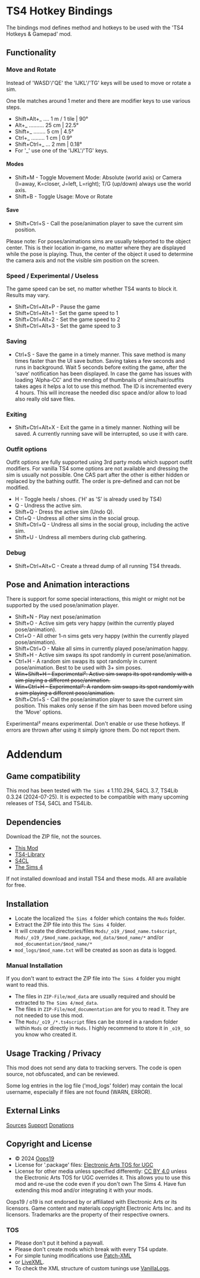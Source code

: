 # TS4 Hotkey Bindings
The bindings mod defines method and hotkeys to be used with the 'TS4 Hotkeys & Gamepad' mod.

## Functionality
### Move and Rotate
Instead of 'WASD'/'QE' the 'IJKL'/'TG' keys will be used to move or rotate a sim.

One tile matches around 1 meter and there are modifier keys to use various steps.
* Shift+Alt+_ .... 1 m / 1 tile | 90°
* Alt+_ .......... 25 cm | 22.5°
* Shift+_ ........ 5 cm  | 4.5°
* Ctrl+_ ......... 1 cm | 0.9°
* Shift+Ctrl+_ ... 2 mm | 0.18°
* For '_' use one of the 'IJKL'/'TG' keys.

#### Modes
* Shift+M - Toggle Movement Mode: Absolute (world axis) or Camera (I=away, K=closer, J=left, L=right); T/G (up/down) always use the world axis. 
* Shift+B - Toggle Usage: Move or Rotate

#### Save
* Shift+Ctrl+S - Call the pose/animation player to save the current sim position.  

Please note: For poses/animations sims are usually teleported to the object center.
This is their location in-game, no matter where they are displayed while the pose is playing.
Thus, the center of the object it used to determine the camera axis and not the visible sim position on the screen. 

### Speed / Experimental / Useless
The game speed can be set, no matter whether TS4 wants to block it. Results may vary.
* Shift+Ctrl+Alt+P - Pause the game
* Shift+Ctrl+Alt+1 - Set the game speed to 1
* Shift+Ctrl+Alt+2 - Set the game speed to 2
* Shift+Ctrl+Alt+3 - Set the game speed to 3

### Saving
* Ctrl+S - Save the game in a timely manner.
This save method is many times faster than the UI save button. Saving takes a few seconds and runs in background. Wait 5 seconds before exiting the game, after the 'save' notification has been displayed.
In case the game has issues with loading 'Alpha-CC' and the rending of thumbnails of sims/hair/outfits takes ages it helps a lot to use this method.
The ID is incremented every 4 hours. This will increase the needed disc space and/or allow to load also really old save files.

### Exiting
* Shift+Ctrl+Alt+X - Exit the game in a timely manner. Nothing will be saved. A currently running save will be interrupted, so use it with care.

### Outfit options
Outfit options are fully supported using 3rd party mods which support outfit modifiers. For vanilla TS4 some options are not available and dressing the sim is usually not possible. One CAS part after the other is either hidden or replaced by the bathing outfit. The order is pre-defined and can not be modified.
* H - Toggle heels / shoes. ('H' as 'S' is already used by TS4)
* Q - Undress the active sim.
* Shift+Q - Dress the active sim (Undo Q).
* Ctrl+Q - Undress all other sims in the social group.
* Shift+Ctrl+Q - Undress all sims in the social group, including the active sim.
* Shift+U - Undress all members during club gathering.

### Debug
* Shift+Ctrl+Alt+C - Create a thread dump of all running TS4 threads.

## Pose and Animation interactions
There is support for some special interactions, this might or might not be supported by the used pose/animation player.

* Shift+N - Play next pose/animation
* Shift+O - Active sim gets very happy (within the currently played pose/animation).
* Ctrl+O - All other 1-n sims  gets very happy (within the currently played pose/animation).
* Shift+Ctrl+O - Make all sims in currently played pose/animation happy.
* Shift+H - Active sim swaps its spot randomly in current pose/animation.
* Ctrl+H - A random sim swaps its spot randomly in current pose/animation. Best to be used with 3+ sim poses.
* ~~Win+Shift+H - Experimental²: Active sim swaps its spot randomly with a sim playing a different pose/animation.~~
* ~~Win+Ctrl+H - Experimental²: A random sim swaps its spot randomly with a sim playing a different pose/animation.~~
* Shift+Ctrl+S - Call the pose/animation player to save the current sim position.  This makes only sense if the sim has been moved before using the 'Move' options.

Experimental² means experimental. Don't enable or use these hotkeys.
If errors are thrown after using it simply ignore them.
Do not report them.


# Addendum

## Game compatibility
This mod has been tested with `The Sims 4` 1.110.294, S4CL 3.7, TS4Lib 0.3.24 (2024-07-25).
It is expected to be compatible with many upcoming releases of TS4, S4CL and TS4Lib.

## Dependencies
Download the ZIP file, not the sources.
* [This Mod](../../releases/latest)
* [TS4-Library](https://github.com/Oops19/TS4-Library/releases/latest)
* [S4CL](https://github.com/ColonolNutty/Sims4CommunityLibrary/releases/latest)
* [The Sims 4](https://www.ea.com/games/the-sims/the-sims-4)

If not installed download and install TS4 and these mods.
All are available for free.

## Installation
* Locate the localized `The Sims 4` folder which contains the `Mods` folder.
* Extract the ZIP file into this `The Sims 4` folder.
* It will create the directories/files `Mods/_o19_/$mod_name.ts4script`, `Mods/_o19_/$mod_name.package`, `mod_data/$mod_name/*` and/or `mod_documentation/$mod_name/*`
* `mod_logs/$mod_name.txt` will be created as soon as data is logged.

### Manual Installation
If you don't want to extract the ZIP file into `The Sims 4` folder you might want to read this. 
* The files in `ZIP-File/mod_data` are usually required and should be extracted to `The Sims 4/mod_data`.
* The files in `ZIP-File/mod_documentation` are for you to read it. They are not needed to use this mod.
* The `Mods/_o19_/*.ts4script` files can be stored in a random folder within `Mods` or directly in `Mods`. I highly recommend to store it in `_o19_` so you know who created it.

## Usage Tracking / Privacy
This mod does not send any data to tracking servers. The code is open source, not obfuscated, and can be reviewed.

Some log entries in the log file ('mod_logs' folder) may contain the local username, especially if files are not found (WARN, ERROR).

## External Links
[Sources](https://github.com/Oops19/)
[Support](https://discord.gg/d8X9aQ3jbm)
[Donations](https://www.patreon.com/o19)

## Copyright and License
* © 2024 [Oops19](https://github.com/Oops19)
* License for '.package' files: [Electronic Arts TOS for UGC](https://tos.ea.com/legalapp/WEBTERMS/US/en/PC/)  
* License for other media unless specified differently: [CC BY 4.0](https://creativecommons.org/licenses/by/4.0/) unless the Electronic Arts TOS for UGC overrides it.
This allows you to use this mod and re-use the code even if you don't own The Sims 4.
Have fun extending this mod and/or integrating it with your mods.

Oops19 / o19 is not endorsed by or affiliated with Electronic Arts or its licensors.
Game content and materials copyright Electronic Arts Inc. and its licensors. 
Trademarks are the property of their respective owners.

### TOS
* Please don't put it behind a paywall.
* Please don't create mods which break with every TS4 update.
* For simple tuning modifications use [Patch-XML](https://github.com/Oops19/TS4-PatchXML) 
* or [LiveXML](https://github.com/Oops19/TS4-LiveXML).
* To check the XML structure of custom tunings use [VanillaLogs](https://github.com/Oops19/TS4-VanillaLogs).

